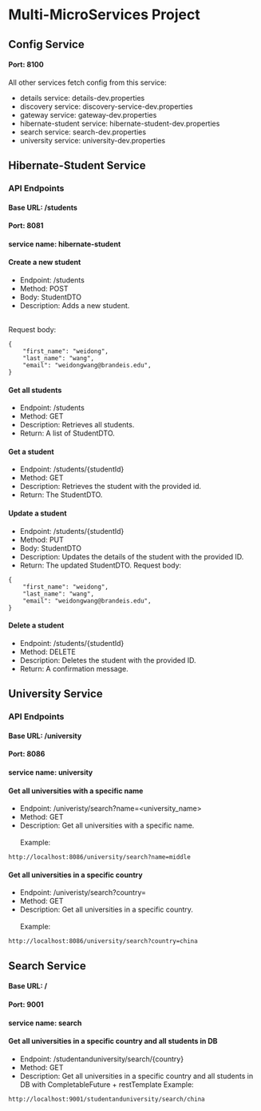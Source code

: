 # Multi-MicroServices Project

## Config Service
#### Port: 8100
All other services fetch config from this service: 
- details service: details-dev.properties
- discovery service: discovery-service-dev.properties
- gateway service: gateway-dev.properties
- hibernate-student service: hibernate-student-dev.properties
- search service: search-dev.properties
- university service: university-dev.properties

## Hibernate-Student Service

### API Endpoints

#### Base URL: /students
#### Port: 8081
#### service name: hibernate-student

#### Create a new student
- Endpoint: /students
- Method: POST
- Body: StudentDTO
- Description: Adds a new student.<br><br>

Request body:
```
{
    "first_name": "weidong",
    "last_name": "wang",
    "email": "weidongwang@brandeis.edu",
}
```
#### Get all students
- Endpoint: /students
- Method: GET
- Description: Retrieves all students.
- Return: A list of StudentDTO.

#### Get a student
- Endpoint: /students/{studentId}
- Method: GET
- Description: Retrieves the student with the provided id.
- Return: The StudentDTO.

#### Update a student
- Endpoint: /students/{studentId}
- Method: PUT
- Body: StudentDTO
- Description: Updates the details of the student with the provided ID.
- Return: The updated StudentDTO.
Request body:
```
{
    "first_name": "weidong",
    "last_name": "wang",
    "email": "weidongwang@brandeis.edu",
}
```

#### Delete a student
- Endpoint: /students/{studentId}
- Method: DELETE
- Description: Deletes the student with the provided ID.
- Return: A confirmation message.
  
## University Service

### API Endpoints
#### Base URL: /university
#### Port: 8086
#### service name: university

#### Get all universities with a specific name
- Endpoint: /univeristy/search?name=<university_name>
- Method: GET
- Description: Get all universities with a specific name.<br><br>
Example:
```
http://localhost:8086/university/search?name=middle
```

#### Get all universities in a specific country
- Endpoint: /univeristy/search?country=<country>
- Method: GET
- Description: Get all universities in a specific country.<br><br>
Example:
```
http://localhost:8086/university/search?country=china
```

## Search Service
#### Base URL: /
#### Port: 9001
#### service name: search

#### Get all universities in a specific country and all students in DB
- Endpoint: /studentanduniversity/search/{country}
- Method: GET
- Description: Get all universities in a specific country and all students in DB with CompletableFuture + restTemplate
Example:
```
http://localhost:9001/studentanduniversity/search/china
```





